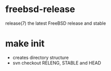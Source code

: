 freebsd-release
===============

release(7) the latest FreeBSD release and stable

make init
=========

- creates directory structure
- svn checkout RELENG, STABLE and HEAD
